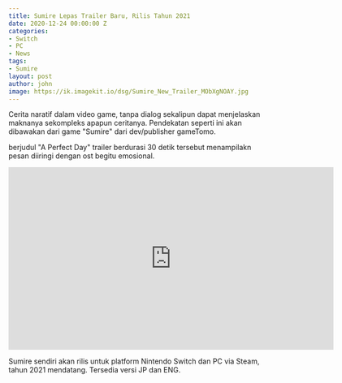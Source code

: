 ```yaml
---
title: Sumire Lepas Trailer Baru, Rilis Tahun 2021
date: 2020-12-24 00:00:00 Z
categories:
- Switch
- PC
- News
tags:
- Sumire
layout: post
author: john
image: https://ik.imagekit.io/dsg/Sumire_New_Trailer_MObXgNOAY.jpg
---
```


Cerita naratif dalam video game, tanpa dialog sekalipun dapat menjelaskan maknanya sekompleks apapun ceritanya. Pendekatan seperti ini akan dibawakan dari game "Sumire" dari dev/publisher gameTomo.

berjudul "A Perfect Day" trailer berdurasi 30 detik tersebut menampilakn pesan diiringi dengan ost begitu emosional.

<div class="embed-responsive embed-responsive-16by9"><iframe width="640" height="360" src="https://www.youtube.com/embed/60VWf-Jpqu8" frameborder="0" allow="accelerometer; autoplay; clipboard-write; encrypted-media; gyroscope; picture-in-picture" allowfullscreen></div></iframe>

Sumire sendiri akan rilis untuk platform Nintendo Switch dan PC via Steam, tahun 2021 mendatang. Tersedia versi JP dan ENG.